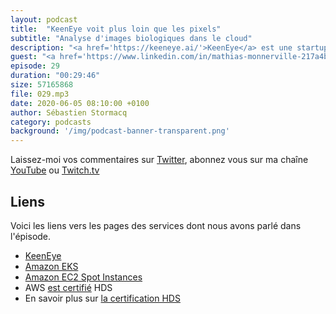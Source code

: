 ```yaml
---
layout: podcast
title:  "KeenEye voit plus loin que les pixels"
subtitle: "Analyse d'images biologiques dans le cloud"
description: "<a href='https://keeneye.ai/'>KeenEye</a> est une startup qui fournit des solutions d'analyse d'images biologiques et médicales à l'aide d'intelligence artificelle. Nous revenons ensemble sur le choix d'un prestataire certifié HDS, ensuite nous levons un coin du voile sur leur architecture faite de containeurs (et k8n), d'Amazon EC2 GPU, d'applications et d'API écrites en Go et d'apprentissage machine. Ils expliquent aussi comment ils maîtrisent leur facture cloud grâce aux instances Amazon EC2 Spot."
guest: "<a href='https://www.linkedin.com/in/mathias-monnerville-217a4b50/'>Mathias Monnerville</a>, CTO, <a href='https://keeneye.ai/'>KeenEye</a>, <a href='https://www.linkedin.com/in/grignonflorian/'>Florian Grignon</a>, Head of Infrastructure, <a href='https://keeneye.ai/'>KeenEye</a> et <a href='https://www.linkedin.com/in/shadinger/'>Stéphan Hadinger</a>, Directeur Technique, AWS France"
episode: 29
duration: "00:29:46"
size: 57165868
file: 029.mp3  
date: 2020-06-05 08:10:00 +0100
author: Sébastien Stormacq
category: podcasts
background: '/img/podcast-banner-transparent.png'
---
```


Laissez-moi vos commentaires sur [Twitter](https://twitter.com/sebsto), abonnez vous sur ma chaîne [YouTube](https://www.youtube.com/sebsto) ou [Twitch.tv](https://www.twitch.tv/sebAWS)

## Liens

Voici les liens vers les pages des services dont nous avons parlé dans l'épisode.

- [KeenEye](https://keeneye.ai)
- [Amazon EKS](https://aws.amazon.com/eks/) 
- [Amazon EC2 Spot Instances](https://aws.amazon.com/ec2/spot/)
- AWS [est certifié](https://aws.amazon.com/blogs/security/aws-achieves-hds-certification/) HDS
- En savoir plus sur [la certification HDS](https://esante.gouv.fr/labels-certifications/hds/certification-des-hebergeurs-de-donnees-de-sante)